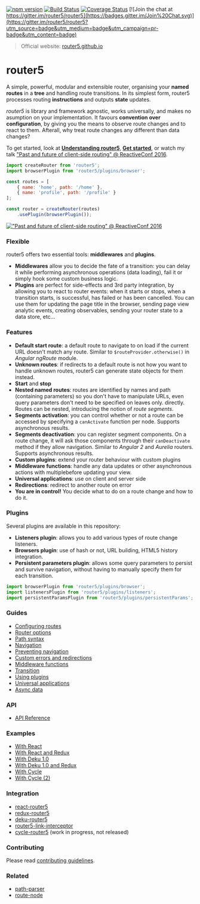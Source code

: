 [![npm version](https://badge.fury.io/js/router5.svg)](http://badge.fury.io/js/router5)
[![Build Status](https://travis-ci.org/router5/router5.svg)](https://travis-ci.org/router5/router5)
[![Coverage Status](https://coveralls.io/repos/router5/router5/badge.svg)](https://coveralls.io/r/router5/router5)
[![Join the chat at https://gitter.im/router5/router5](https://badges.gitter.im/Join%20Chat.svg)](https://gitter.im/router5/router5?utm_source=badge&utm_medium=badge&utm_campaign=pr-badge&utm_content=badge)

> Official website: [router5.github.io](http://router5.github.io)

# router5

A simple, powerful, modular and extensible router, organising your __named routes__ in a __tree__ and handling route transitions.
In its simplest form, router5 processes routing __instructions__ and outputs __state__ updates.

_router5_ is library and framework agnostic, works universally, and makes no asumption on your implementation. It favours __convention over configuration__, by giving you the means to observe route changes
and to react to them. Afterall, why treat route changes any different than data changes?

To get started, look at __[Understanding router5](http://router5.github.io/docs/understanding-router5.html)__, __[Get started](http://router5.github.io/docs/get-started.html)__, or watch my talk ["Past and future of client-side routing" @ ReactiveConf 2016](https://www.youtube.com/watch?v=hblXdstrAg0).

```js
import createRouter from 'router5';
import browserPlugin from 'router5/plugins/browser';

const routes = [
    { name: 'home', path: '/home' },
    { name: 'profile', path: '/profile' }
];

const router = createRouter(routes)
    .usePlugin(browserPlugin());
```

[!["Past and future of client-side routing" @ ReactiveConf 2016](https://cloud.githubusercontent.com/assets/1777517/21482220/e9889d74-cb68-11e6-8077-ea2b3c9d6fb1.png)](https://www.youtube.com/watch?v=hblXdstrAg0)

### Flexible

router5 offers two essential tools: __middlewares__ and __plugins__.

- __Middlewares__ allow you to decide the fate of a transition: you can delay it while performing asynchronous operations (data loading), fail it or simply hook some custom business logic.
- __Plugins__ are perfect for side-effects and 3rd party integration, by allowing you to react to router events: when it starts or stops, when a transition starts, is successful, has failed or has been cancelled. You can use them for updating the page title in the browser, sending page view analytic events, creating observables, sending your router state to a data store, etc...

### Features

- __Default start route__: a default route to navigate to on load if the current URL doesn't match any route. Similar to `$routeProvider.otherwise()` in _Angular ngRoute_ module.
- __Unknown routes__: if redirects to a default route is not how you want to handle unknown routes, router5 can generate state objects for them instead.
- __Start__ and __stop__
- __Nested named routes__: routes are identified by names and path (containing parameters) so you don't have to manipulate URLs, even query parameters don't need to be specified on leaves only.
directly. Routes can be nested, introducing the notion of _route segments_.
- __Segments activation__: you can control whether or not a route can be accessed by specifying a `canActivate`
function per node. Supports asynchronous results.
- __Segments deactivation__: you can register segment components. On a route change, it will ask those components through their `canDeactivate` method if they allow navigation. Similar to _Angular 2_ and _Aurelia_ routers. Supports asynchronous results.
- __Custom plugins__: extend your router behaviour with custom plugins
- __Middleware functions__: handle any data updates or other asynchronous actions with multiplebefore updating your view.
- __Universal applications__: use on client and server side
- __Redirections__: redirect to another route on error
- __You are in control!__ You decide what to do on a route change and how to do it.


### Plugins

Several plugins are available in this repository:

- __Listeners plugin__: allows you to add various types of route change listeners.
- __Browsers plugin__: use of hash or not, URL building, HTML5 history integration.
- __Persistent parameters plugin__: allows some query parameters to persist and survive navigation, without having to manually specify them for each transition.

```js
import browserPlugin from 'router5/plugins/browser';
import listenersPlugin from 'router5/plugins/listeners';
import persistentParamsPlugin from 'router5/plugins/persistentParams';
```

### Guides

- [Configuring routes](http://router5.github.io/docs/configuring-routes.html)
- [Router options](http://router5.github.io/docs/router-options.html)
- [Path syntax](http://router5.github.io/docs/path-syntax.html)
- [Navigation](http://router5.github.io/docs/navigation.html)
- [Preventing navigation](http://router5.github.io/docs/preventing-navigation.html)
- [Custom errors and redirections](http://router5.github.io/docs/custom-errors.html)
- [Middleware functions](http://router5.github.io/docs/middleware.html)
- [Transition](http://router5.github.io/docs/transition.html)
- [Using plugins](http://router5.github.io/docs/plugins.html)
- [Universal applications](http://router5.github.io/docs/universal-applications.html)
- [Async data](http://router5.github.io/docs/async-data.html)


### API

- [API Reference](http://router5.github.io/docs/api-reference.html)


### Examples

- [With React](http://router5.github.io/docs/with-react.html)
- [With React and Redux](http://router5.github.io/docs/with-react-redux.html)
- [With Deku 1.0](http://router5.github.io/docs/with-deku.html)
- [With Deku 1.0 and Redux](http://router5.github.io/docs/with-deku-redux.html)
- [With Cycle](http://router5.github.io/docs/with-cycle.html)
- [With Cycle (2)](http://router5.github.io/example-cycle.html#/a)


### Integration

- [react-router5](https://github.com/router5/react-router5)
- [redux-router5](https://github.com/router5/redux-router5)
- [deku-router5](https://github.com/router5/deku-router5)
- [router5-link-interceptor](https://github.com/jas-chen/router5-link-interceptor)
- [cycle-router5](https://github.com/router5/cycle-router5) (work in progress, not released)


### Contributing

Please read [contributing guidelines](./CONTRIBUTING.md).

### Related

- [path-parser](https://github.com/troch/path-parser)
- [route-node](https://github.com/troch/route-node)
